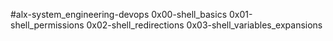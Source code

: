 #alx-system_engineering-devops
0x00-shell_basics
0x01-shell_permissions
0x02-shell_redirections
0x03-shell_variables_expansions
